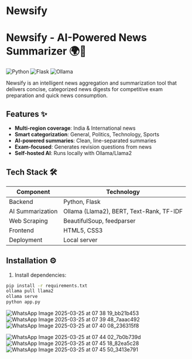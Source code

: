 # Newsify

# Newsify - AI-Powered News Summarizer 🌍📰

![Python](https://img.shields.io/badge/python-3.9%2B-blue)
![Flask](https://img.shields.io/badge/flask-2.3.2-lightgrey)
![Ollama](https://img.shields.io/badge/ollama-llama2-orange)

Newsify is an intelligent news aggregation and summarization tool that delivers concise, categorized news digests for competitive exam preparation and quick news consumption.

## Features ✨

- **Multi-region coverage**: India & International news
- **Smart categorization**: General, Politics, Technology, Sports
- **AI-powered summaries**: Clean, line-separated summaries
- **Exam-focused**: Generates revision questions from news
- **Self-hosted AI**: Runs locally with Ollama/Llama2

## Tech Stack 🛠️

| Component       | Technology |
|-----------------|------------|
| Backend         | Python, Flask |
| AI Summarization| Ollama (Llama2), BERT, Text-Rank, TF-IDF |
| Web Scraping    | BeautifulSoup, feedparser |
| Frontend        | HTML5, CSS3 |
| Deployment      | Local server |

## Installation ⚙️

1. Install dependencies:
```bash
pip install -r requirements.txt
ollama pull llama2
ollama serve
python app.py
```
![WhatsApp Image 2025-03-25 at 07 38 19_bb21b453](https://github.com/user-attachments/assets/f6c0da66-75f2-4ece-9590-ce118c629203)
![WhatsApp Image 2025-03-25 at 07 39 48_7aaac492](https://github.com/user-attachments/assets/38b16e9a-0415-4d2c-b065-b3288798f615)
![WhatsApp Image 2025-03-25 at 07 40 08_236315f8](https://github.com/user-attachments/assets/16971bcf-13b8-4b50-8583-cdb2e77615c3)

![WhatsApp Image 2025-03-25 at 07 44 02_7b0b739d](https://github.com/user-attachments/assets/8657e6c2-64bd-4de4-8d45-e535b74291d2)
![WhatsApp Image 2025-03-25 at 07 45 18_82ea5c28](https://github.com/user-attachments/assets/b756aea8-d129-45cf-8f59-0a954d194cec)
![WhatsApp Image 2025-03-25 at 07 45 50_3413e791](https://github.com/user-attachments/assets/2ef8d439-df75-42f5-be17-309091329b35)



